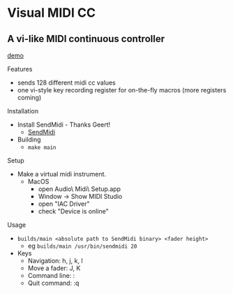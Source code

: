 Visual MIDI CC
==============

A vi-like MIDI continuous controller
------------------------------------

[demo](demo.gif)

Features
 - sends 128 different midi cc values 
 - one vi-style key recording register for on-the-fly macros (more registers coming)

Installation
 - Install SendMidi - Thanks Geert!
   - [SendMidi](https://github.com/gbevin/sendmidi)
 - Building
   - `make main`

Setup
 - Make a virtual midi instrument.
   - MacOS
     - open Audio\ Midi\ Setup.app
     - Window -> Show MIDI Studio
     - open "IAC Driver"
     - check "Device is online"

Usage
 - `builds/main <absolute path to SendMidi binary> <fader height>`
    - eg `builds/main /usr/bin/sendmidi 20`
 - Keys
   - Navigation: h, j, k, l
   - Move a fader: J, K
   - Command line: :
   - Quit command: :q

